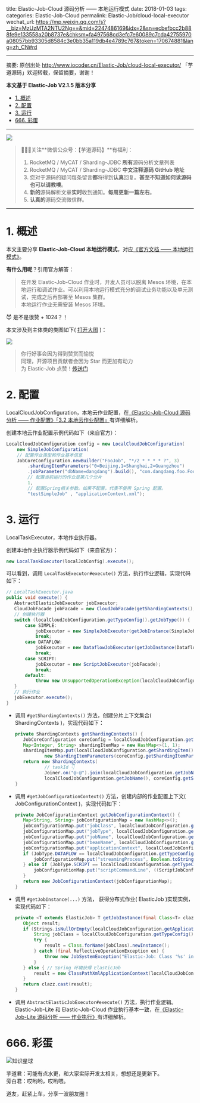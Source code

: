 title: Elastic-Job-Cloud 源码分析 —— 本地运行模式
date: 2018-01-03
tags:
categories: Elastic-Job-Cloud
permalink: Elastic-Job/cloud-local-executor
wechat_url: https://mp.weixin.qq.com/s?__biz=MzUzMTA2NTU2Ng==&mid=2247486169&idx=2&sn=ecbefbcc2b888fe9e133558a20b8737e&chksm=fa497568cd3efc7e60089c7cda42755970a08057bb93305d8584c3e0bb35a119db4e4789c767&token=170674881&lang=zh_CN#rd

-------

摘要: 原创出处 http://www.iocoder.cn/Elastic-Job/cloud-local-executor/ 「芋道源码」欢迎转载，保留摘要，谢谢！

**本文基于 Elastic-Job V2.1.5 版本分享**

- [1. 概述](http://www.iocoder.cn/Elastic-Job/cloud-local-executor/)
- [2. 配置](http://www.iocoder.cn/Elastic-Job/cloud-local-executor/)
- [3. 运行](http://www.iocoder.cn/Elastic-Job/cloud-local-executor/)
- [666. 彩蛋](http://www.iocoder.cn/Elastic-Job/cloud-local-executor/)

-------

![](http://www.iocoder.cn/images/common/wechat_mp_2018_05_18.jpg)

> 🙂🙂🙂关注**微信公众号：【芋道源码】**有福利：  
> 1. RocketMQ / MyCAT / Sharding-JDBC **所有**源码分析文章列表  
> 2. RocketMQ / MyCAT / Sharding-JDBC **中文注释源码 GitHub 地址**  
> 3. 您对于源码的疑问每条留言**都**将得到**认真**回复。**甚至不知道如何读源码也可以请教噢**。  
> 4. **新的**源码解析文章**实时**收到通知。**每周更新一篇左右**。  
> 5. **认真的**源码交流微信群。

-------

# 1. 概述

本文主要分享 **Elastic-Job-Cloud 本地运行模式**，对应[《官方文档 —— 本地运行模式》](http://elasticjob.io/docs/elastic-job-cloud/02-guide/local-executor/)。

**有什么用呢**？引用官方解答：

> 在开发 Elastic-Job-Cloud 作业时，开发人员可以脱离 Mesos 环境，在本地运行和调试作业。可以利用本地运行模式充分的调试业务功能以及单元测试，完成之后再部署至 Mesos 集群。  
> 本地运行作业无需安装 Mesos 环境。

😈 是不是很赞 + 1024？！

本文涉及到主体类的类图如下( [打开大图](http://www.iocoder.cn/images/Elastic-Job/2018_01_03/01.png) )：

![](http://www.iocoder.cn/images/Elastic-Job/2018_01_03/01.png)

> 你行好事会因为得到赞赏而愉悦  
> 同理，开源项目贡献者会因为 Star 而更加有动力  
> 为 Elastic-Job 点赞！[传送门](https://github.com/dangdangdotcom/elastic-job/stargazers)

# 2. 配置

LocalCloudJobConfiguration，本地云作业配置，在[《Elastic-Job-Cloud 源码分析 —— 作业配置》「3.2 本地云作业配置」](http://www.iocoder.cn/Elastic-Job/cloud-local-executor/?self)有详细解析。

创建本地云作业配置示例代码如下（来自官方）：

```Java
LocalCloudJobConfiguration config = new LocalCloudJobConfiguration(
    new SimpleJobConfiguration(
    // 配置作业类型和作业基本信息
    JobCoreConfiguration.newBuilder("FooJob", "*/2 * * * * ?", 3) 
        .shardingItemParameters("0=Beijing,1=Shanghai,2=Guangzhou")
        .jobParameter("dbName=dangdang").build(), "com.dangdang.foo.FooJob"),
        // 配置当前运行的作业是第几个分片 
        1,  
        // 配置Spring相关参数。如果不配置，代表不使用 Spring 配置。
        "testSimpleJob" , "applicationContext.xml"); 
```

# 3. 运行

LocalTaskExecutor，本地作业执行器。

创建本地作业执行器示例代码如下（来自官方）：

``` Java
new LocalTaskExecutor(localJobConfig).execute();
```

可以看到，调用 `LocalTaskExecutor#execute()` 方法，执行作业逻辑，实现代码如下：

```Java
// LocalTaskExecutor.java
public void execute() {
   AbstractElasticJobExecutor jobExecutor;
   CloudJobFacade jobFacade = new CloudJobFacade(getShardingContexts(), getJobConfigurationContext(), new JobEventBus());
   // 创建执行器
   switch (localCloudJobConfiguration.getTypeConfig().getJobType()) {
       case SIMPLE:
           jobExecutor = new SimpleJobExecutor(getJobInstance(SimpleJob.class), jobFacade);
           break;
       case DATAFLOW:
           jobExecutor = new DataflowJobExecutor(getJobInstance(DataflowJob.class), jobFacade);
           break;
       case SCRIPT:
           jobExecutor = new ScriptJobExecutor(jobFacade);
           break;
       default:
           throw new UnsupportedOperationException(localCloudJobConfiguration.getTypeConfig().getJobType().name());
   }
   // 执行作业
   jobExecutor.execute();
}
```

* 调用 `#getShardingContexts()` 方法，创建分片上下文集合( ShardingContexts )，实现代码如下：

    ```Java
    private ShardingContexts getShardingContexts() {
       JobCoreConfiguration coreConfig = localCloudJobConfiguration.getTypeConfig().getCoreConfig();
       Map<Integer, String> shardingItemMap = new HashMap<>(1, 1);
       shardingItemMap.put(localCloudJobConfiguration.getShardingItem(),
               new ShardingItemParameters(coreConfig.getShardingItemParameters()).getMap().get(localCloudJobConfiguration.getShardingItem()));
       return new ShardingContexts(
               // taskId 👇
               Joiner.on("@-@").join(localCloudJobConfiguration.getJobName(), localCloudJobConfiguration.getShardingItem(), "READY", "foo_slave_id", "foo_uuid"),
               localCloudJobConfiguration.getJobName(), coreConfig.getShardingTotalCount(), coreConfig.getJobParameter(), shardingItemMap);
    }
    ```

* 调用 `#getJobConfigurationContext()` 方法，创建内部的作业配置上下文( JobConfigurationContext )，实现代码如下：

    ```Java
    private JobConfigurationContext getJobConfigurationContext() {
       Map<String, String> jobConfigurationMap = new HashMap<>();
       jobConfigurationMap.put("jobClass", localCloudJobConfiguration.getTypeConfig().getJobClass());
       jobConfigurationMap.put("jobType", localCloudJobConfiguration.getTypeConfig().getJobType().name());
       jobConfigurationMap.put("jobName", localCloudJobConfiguration.getJobName());
       jobConfigurationMap.put("beanName", localCloudJobConfiguration.getBeanName());
       jobConfigurationMap.put("applicationContext", localCloudJobConfiguration.getApplicationContext());
       if (JobType.DATAFLOW == localCloudJobConfiguration.getTypeConfig().getJobType()) { // 数据流作业
           jobConfigurationMap.put("streamingProcess", Boolean.toString(((DataflowJobConfiguration) localCloudJobConfiguration.getTypeConfig()).isStreamingProcess()));
       } else if (JobType.SCRIPT == localCloudJobConfiguration.getTypeConfig().getJobType()) { // 脚本作业
           jobConfigurationMap.put("scriptCommandLine", ((ScriptJobConfiguration) localCloudJobConfiguration.getTypeConfig()).getScriptCommandLine());
       }
       return new JobConfigurationContext(jobConfigurationMap);
    }
    ```

* 调用 `#getJobInstance(...)` 方法， 获得分布式作业( ElasticJob )实现实例，实现代码如下：

    ```Java
    private <T extends ElasticJob> T getJobInstance(final Class<T> clazz) {
       Object result;
       if (Strings.isNullOrEmpty(localCloudJobConfiguration.getApplicationContext())) { // 直接创建 ElasticJob
           String jobClass = localCloudJobConfiguration.getTypeConfig().getJobClass();
           try {
               result = Class.forName(jobClass).newInstance();
           } catch (final ReflectiveOperationException ex) {
               throw new JobSystemException("Elastic-Job: Class '%s' initialize failure, the error message is '%s'.", jobClass, ex.getMessage());
           }
       } else { // Spring 环境获得 ElasticJob
           result = new ClassPathXmlApplicationContext(localCloudJobConfiguration.getApplicationContext()).getBean(localCloudJobConfiguration.getBeanName());
       }
       return clazz.cast(result);
    }
    ```

* 调用 `AbstractElasticJobExecutor#execute()` 方法，执行作业逻辑。 Elastic-Job-Lite 和 Elastic-Job-Cloud 作业执行基本一致，在[《Elastic-Job-Lite 源码分析 —— 作业执行》](http://www.iocoder.cn/Elastic-Job/job-execute/?self)有详细解析。

# 666. 彩蛋

![知识星球](http://www.iocoder.cn/images/Architecture/2017_12_29/01.png)

芋道君：可能有点水更，和大家实际开发太相关，想想还是更新下。  
旁白君：哎哟哟，哎哟喂。

道友，赶紧上车，分享一波朋友圈！


